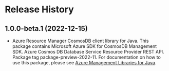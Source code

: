 # Release History

## 1.0.0-beta.1 (2022-12-15)

- Azure Resource Manager CosmosDB client library for Java. This package contains Microsoft Azure SDK for CosmosDB Management SDK. Azure Cosmos DB Database Service Resource Provider REST API. Package tag package-preview-2022-11. For documentation on how to use this package, please see [Azure Management Libraries for Java](https://aka.ms/azsdk/java/mgmt).
